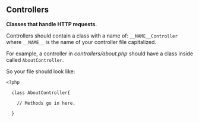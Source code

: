 ## Controllers
**Classes that handle HTTP requests.**

Controllers should contain a class with a name of:
`__NAME__Controller` where `__NAME__` is the name of your controller file capitalized.

For example, a controller in *controllers/about.php* should have a class inside called `AboutController`.

So your file should look like:
```
<?php

  class AboutController{

    // Methods go in here.

  }
```